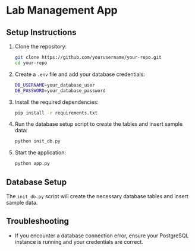 # Lab Management App

## Setup Instructions

1. Clone the repository:
    ```bash
    git clone https://github.com/yourusername/your-repo.git
    cd your-repo
    ```

2. Create a `.env` file and add your database credentials:
    ```bash
    DB_USERNAME=your_database_user
    DB_PASSWORD=your_database_password
    ```

3. Install the required dependencies:
    ```bash
    pip install -r requirements.txt
    ```

4. Run the database setup script to create the tables and insert sample data:
    ```bash
    python init_db.py
    ```

5. Start the application:
    ```bash
    python app.py
    ```

## Database Setup

The `init_db.py` script will create the necessary database tables and insert sample data.

## Troubleshooting

- If you encounter a database connection error, ensure your PostgreSQL instance is running and your credentials are correct.
